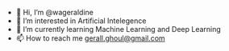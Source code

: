 - 👋 Hi, I’m @wageraldine
- 👀 I’m interested in Artificial Intelegence
- 🌱 I’m currently learning Machine Learning and Deep Learning
- 📫 How to reach me gerall.ghoul@gmail.com

<!---
wageraldine/wageraldine is a ✨ special ✨ repository because its `README.md` (this file) appears on your GitHub profile.
You can click the Preview link to take a look at your changes.
--->
